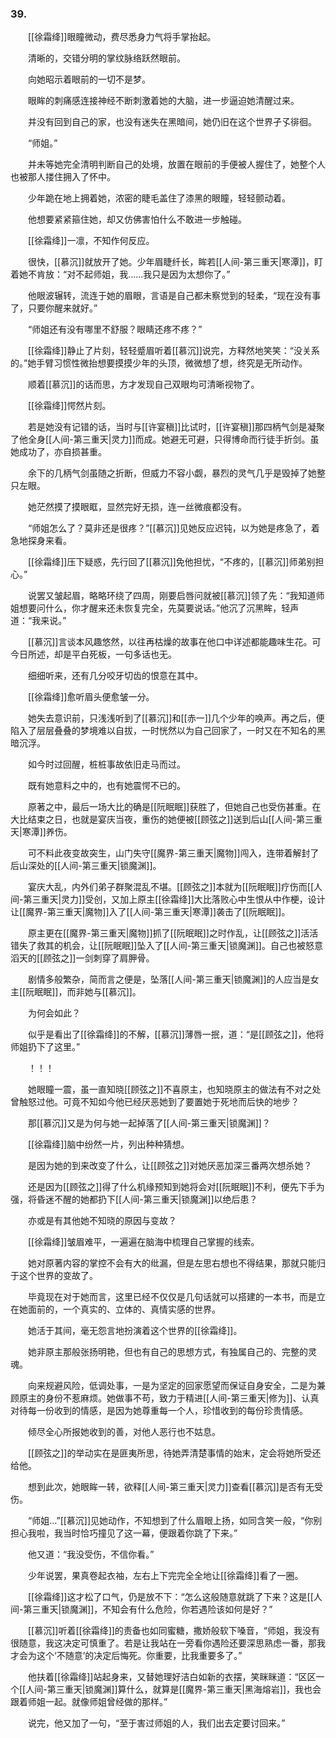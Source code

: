 ### 39.

　　[[徐霜绛]]眼瞳微动，费尽悉身力气将手掌抬起。

　　清晰的，交错分明的掌纹脉络跃然眼前。

　　向她昭示着眼前的一切不是梦。

　　眼眸的刺痛感连接神经不断刺激着她的大脑，进一步逼迫她清醒过来。

　　并没有回到自己的家，也没有迷失在黑暗间，她仍旧在这个世界孑孓徘徊。

　　“师姐。”

　　并未等她完全清明判断自己的处境，放置在眼前的手便被人握住了，她整个人也被那人搂住拥入了怀中。

　　少年跪在地上拥着她，浓密的睫毛盖住了漆黑的眼瞳，轻轻颤动着。

　　他想要紧紧箍住她，却又仿佛害怕什么不敢进一步触碰。

　　[[徐霜绛]]一凛，不知作何反应。

　　很快，[[慕沉]]就放开了她。少年眉睫纤长，眸若[[人间-第三重天|寒潭]]，盯着她不肯放：“对不起师姐，我……我只是因为太想你了。”

　　他眼波辗转，流连于她的眉眼，言语是自己都未察觉到的轻柔，“现在没有事了，只要你醒来就好。”

　　“师姐还有没有哪里不舒服？眼睛还疼不疼？”

　　[[徐霜绛]]静止了片刻，轻轻蹙眉听着[[慕沉]]说完，方释然地笑笑：“没关系的。”她手臂习惯性微抬想要摸摸少年的头顶，微微想了想，终究是无所动作。

　　顺着[[慕沉]]的话而思，方才发现自己双眼均可清晰视物了。

　　[[徐霜绛]]愕然片刻。

　　若是她没有记错的话，当时与[[许宴稹]]比试时，[[许宴稹]]那四柄气剑是凝聚了他全身[[人间-第三重天|灵力]]而成。她避无可避，只得博命而行徒手折剑。虽她成功了，亦自损甚重。

　　余下的几柄气剑虽随之折断，但威力不容小觑，暴烈的灵气几乎是毁掉了她整只左眼。

　　她茫然摸了摸眼眶，显然完好无损，连一丝微痕都没有。

　　“师姐怎么了？莫非还是很疼？”[[慕沉]]见她反应迟钝，以为她是疼急了，着急地探身来看。

　　[[徐霜绛]]压下疑惑，先行回了[[慕沉]]免他担忧，“不疼的，[[慕沉]]师弟别担心。”

　　说罢又皱起眉，略略环绕了四周，刚要启唇问就被[[慕沉]]领了先：“我知道师姐想要问什么，你才醒来还未恢复完全，先莫要说话。”他沉了沉黑眸，轻声道：“我来说。”

　　[[慕沉]]言谈本风趣悠然，以往再枯燥的故事在他口中详述都能趣味生花。可今日所述，却是平白死板，一句多话也无。

　　细细听来，还有几分咬牙切齿的恨意在其中。

　　[[徐霜绛]]愈听眉头便愈皱一分。

　　她失去意识前，只浅浅听到了[[慕沉]]和[[赤一]]几个少年的唤声。再之后，便陷入了层层叠叠的梦境难以自拔，一时恍然以为自己回家了，一时又在不知名的黑暗沉浮。

　　如今时过回醒，桩桩事故依旧走马而过。

　　既有她意料之中的，也有她震愕不已的。

　　原著之中，最后一场大比的确是[[阮眠眠]]获胜了，但她自己也受伤甚重。在大比结束之日，也就是宴庆当夜，重伤的她便被[[顾弦之]]送到后山[[人间-第三重天|寒潭]]养伤。

　　可不料此夜变故突生，山门失守[[魔界-第三重天|魔物]]闯入，连带着解封了后山深处的[[人间-第三重天|锁魔渊]]。

　　宴庆大乱，内外们弟子群聚混乱不堪。[[顾弦之]]本就为[[阮眠眠]]疗伤而[[人间-第三重天|灵力]]受创，又加上原主[[徐霜绛]]大比落败心中生恨从中作梗，设计让[[魔界-第三重天|魔物]]入了[[人间-第三重天|寒潭]]袭击了[[阮眠眠]]。

　　原主更在[[魔界-第三重天|魔物]]抓了[[阮眠眠]]之时作乱，让[[顾弦之]]活活错失了救其的机会，让[[阮眠眠]]坠入了[[人间-第三重天|锁魔渊]]。自己也被怒意滔天的[[顾弦之]]一剑刺穿了肩胛骨。

　　剧情多般繁杂，简而言之便是，坠落[[人间-第三重天|锁魔渊]]的人应当是女主[[阮眠眠]]，而非她与[[慕沉]]。

　　为何会如此？

　　似乎是看出了[[徐霜绛]]的不解，[[慕沉]]薄唇一抿，道：“是[[顾弦之]]，他将师姐扔下了这里。”

　　！！！

　　她眼瞳一震，虽一直知晓[[顾弦之]]不喜原主，也知晓原主的做法有不对之处曾触怒过他。可竟不知如今他已经厌恶她到了要置她于死地而后快的地步？

　　那[[慕沉]]又是为何与她一起掉落了[[人间-第三重天|锁魔渊]]？

　　[[徐霜绛]]脑中纷然一片，列出种种猜想。

　　是因为她的到来改变了什么，让[[顾弦之]]对她厌恶加深三番两次想杀她？

　　还是因为[[顾弦之]]得了什么机缘预知到她将会对[[阮眠眠]]不利，便先下手为强，将昏迷不醒的她都扔下[[人间-第三重天|锁魔渊]]以绝后患？

　　亦或是有其他她不知晓的原因与变故？

　　[[徐霜绛]]皱眉难平，一遍遍在脑海中梳理自己掌握的线索。

　　她对原著内容的掌控不会有大的纰漏，但是左思右想也不得结果，那就只能归于这个世界的变故了。

　　毕竟现在对于她而言，这里已经不仅仅是几句话就可以搭建的一本书，而是立在她面前的，一个真实的、立体的、真情实感的世界。

　　她活于其间，毫无怨言地扮演着这个世界的[[徐霜绛]]。

　　她非原主那般张扬明艳，但也有自己的思想方式，有独属自己的、完整的灵魂。

　　向来规避风险，低调处事，一是为坚定的回家愿望而保证自身安全，二是为兼顾原主的身份不惹麻烦。她做事不苟，致力于精进[[人间-第三重天|修为]]、认真对待每一份收到的情感，是因为她尊重每一个人，珍惜收到的每份珍贵情感。

　　倾尽全心所报她收到的善，对他人恶行也不姑息。

　　[[顾弦之]]的举动实在是匪夷所思，待她弄清楚事情的始末，定会将她所受还给他。

　　想到此次，她眼眸一转，欲释[[人间-第三重天|灵力]]查看[[慕沉]]是否有无受伤。

　　“师姐…”[[慕沉]]见她动作，不知想到了什么眉眼上扬，如同含笑一般，“你别担心我啦，我当时恰巧撞见了这一幕，便跟着你跳了下来。”

　　他又道：“我没受伤，不信你看。”

　　少年说罢，果真卷起衣袖，左右上下完完全全地让[[徐霜绛]]看了一圈。

　　[[徐霜绛]]这才松了口气，仍是放不下：“怎么这般随意就跳了下来？这是[[人间-第三重天|锁魔渊]]，不知会有什么危险，你若遇险该如何是好？”

　　[[慕沉]]听着[[徐霜绛]]的责备也如同蜜糖，撒娇般软下嗓音，“师姐，我没有很随意，我这决定可慎重了。若是让我站在一旁看你遇险还要深思熟虑一番，那我才会为这个‘不随意’的决定后悔死。你重要，比我重要多了。”

　　他扶着[[徐霜绛]]站起身来，又替她理好洁白如新的衣摆，笑眯眯道：“区区一个[[人间-第三重天|锁魔渊]]算什么，就算是[[魔界-第三重天|黑海熔岩]]，我也会跟着师姐一起。就像师姐曾经做的那样。”

　　说完，他又加了一句，“至于害过师姐的人，我们出去定要讨回来。”